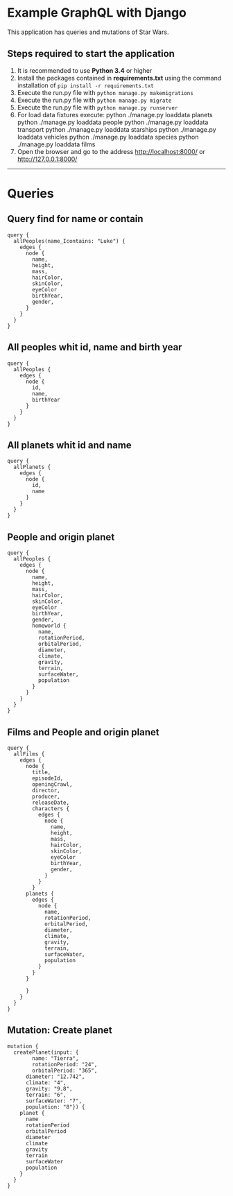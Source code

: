 # Example GraphQL with Django

This application has queries and mutations of Star Wars.

## Steps required to start the application

1.  It is recommended to use **Python 3.4** or higher
2.  Install the packages contained in **requirements.txt** using the command    installation of `pip install -r requirements.txt`
3.  Execute the run.py file with `python manage.py makemigrations`
4.  Execute the run.py file with `python manage.py migrate`
5.  Execute the run.py file with `python manage.py runserver`
6.  For load data fixtures execute:
    python ./manage.py loaddata planets
    python ./manage.py loaddata people
    python ./manage.py loaddata transport
    python ./manage.py loaddata starships
    python ./manage.py loaddata vehicles
    python ./manage.py loaddata species
    python ./manage.py loaddata films
7.  Open the browser and go to the address <http://localhost:8000/> or <http://127.0.0.1:8000/>

---

# Queries

## Query find for name or contain 
```
query {
  allPeoples(name_Icontains: "Luke") {
    edges {
      node {
        name,
        height,
        mass,
        hairColor,
        skinColor,
        eyeColor
        birthYear,
        gender,
      }
    }
  }
}
```

## All peoples whit id, name and birth year
```
query {
  allPeoples {
    edges {
      node {
        id,
        name,
        birthYear
      }
    }
  }
}
```

## All planets whit id and name
```
query {
  allPlanets {
    edges {
      node {
        id,
        name
      }
    }
  }
}
```

## People and origin planet
```
query {
  allPeoples {
    edges {
      node {
        name,
        height,
        mass,
        hairColor,
        skinColor,
        eyeColor
        birthYear,
        gender,
        homeworld {
          name,
          rotationPeriod,
          orbitalPeriod,
          diameter,
          climate,
          gravity,
          terrain,
          surfaceWater,
          population
        }
      }
    }
  }
}
```

## Films and People and origin planet
```
query {
  allFilms {
    edges {
      node {
        title,
        episodeId,
        openingCrawl,
        director,
        producer,
        releaseDate,
        characters {
          edges {
            node {
              name,
              height,
              mass,
              hairColor,
              skinColor,
              eyeColor
              birthYear,
              gender,
            }
          }
        }
      planets {
        edges {
          node {
            name,
          	rotationPeriod,
          	orbitalPeriod,
          	diameter,
          	climate,
          	gravity,
          	terrain,
          	surfaceWater,
          	population
          }
        }
      }
        
      }
    }
  }
}
```

## Mutation: Create planet
```
mutation {
  createPlanet(input: {
    	name: "Tierra",
  		rotationPeriod: "24",
  		orbitalPeriod: "365",
      diameter: "12.742",
      climate: "4",
      gravity: "9.8",
      terrain: "6",
      surfaceWater: "7",
      population: "8"}) {
    planet {
      name
      rotationPeriod
      orbitalPeriod
      diameter
      climate
      gravity
      terrain
      surfaceWater
      population
    }
  }
}
```
